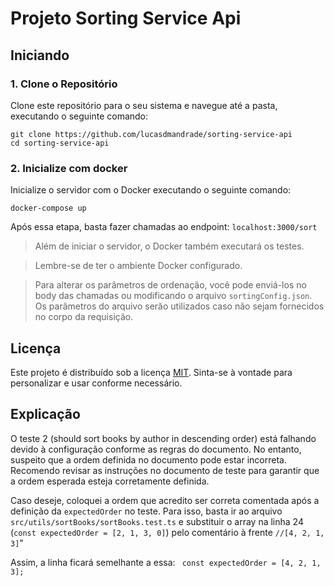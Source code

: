 # Projeto Sorting Service Api

## Iniciando

### 1. Clone o Repositório

Clone este repositório para o seu sistema e navegue até a pasta, executando o seguinte comando:

```
git clone https://github.com/lucasdmandrade/sorting-service-api
cd sorting-service-api
```

### 2. Inicialize com docker

Inicialize o servidor com o Docker executando o seguinte comando:

```
docker-compose up
```

Após essa etapa, basta fazer chamadas ao endpoint: `localhost:3000/sort`

> Além de iniciar o servidor, o Docker também executará os testes.

> Lembre-se de ter o ambiente Docker configurado.

> Para alterar os parâmetros de ordenação, você pode enviá-los no body das chamadas ou modificando o arquivo `sortingConfig.json`. Os parâmetros do arquivo serão utilizados caso não sejam fornecidos no corpo da requisição.

## Licença

Este projeto é distribuído sob a licença [MIT](LICENSE). Sinta-se à vontade para personalizar e usar conforme necessário.

## Explicação

O teste 2 (should sort books by author in descending order) está falhando devido à configuração conforme as regras do documento. No entanto, suspeito que a ordem definida no documento pode estar incorreta. Recomendo revisar as instruções no documento de teste para garantir que a ordem esperada esteja corretamente definida.

Caso deseje, coloquei a ordem que acredito ser correta comentada após a definição da `expectedOrder` no teste. Para isso, basta ir ao arquivo `src/utils/sortBooks/sortBooks.test.ts` e substituir o array na linha 24 (`const expectedOrder = [2, 1, 3, 0]`) pelo comentário à frente `//[4, 2, 1, 3]`"

Assim, a linha ficará semelhante a essa:
` const expectedOrder = [4, 2, 1, 3];`
